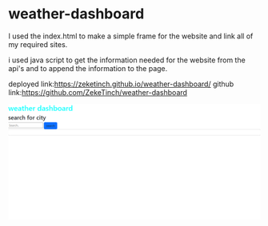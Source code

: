 # weather-dashboard

I used the index.html to make a simple frame for the website and link all of my required sites.

i used java script to get the information needed for the website from the api's and to append the information to the page.

deployed link:https://zeketinch.github.io/weather-dashboard/
github link:https://github.com/ZekeTinch/weather-dashboard

![weather-dashboard](./assets/images/weatherDashboard.png)